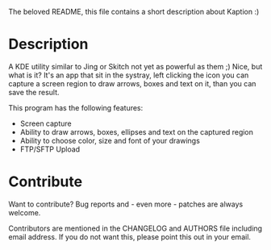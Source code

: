 The beloved README, this file contains a short description about Kaption :)

Description
===========
A KDE utility similar to Jing or Skitch not yet as powerful as them ;)
Nice, but what is it? 
It's an app that sit in the systray, left clicking the icon you can capture a screen region to draw arrows, boxes and text
on it, than you can save the result.

This program has the following features:
  * Screen capture
  * Ability to draw arrows, boxes, ellipses and text on the captured region
  * Ability to choose color, size and font of your drawings
  * FTP/SFTP Upload

Contribute
==========
Want to contribute? Bug reports and - even more - patches are always welcome. 

Contributors are mentioned in the CHANGELOG and AUTHORS file including email 
address. If you do not want this, please point this out in your email.